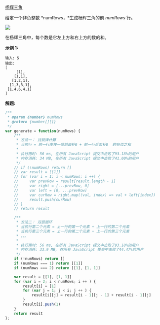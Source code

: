 [杨辉三角](https://leetcode-cn.com/problems/pascals-triangle/)

给定一个非负整数 *numRows，*生成杨辉三角的前 *numRows* 行。

![](https://upload.wikimedia.org/wikipedia/commons/0/0d/PascalTriangleAnimated2.gif)

在杨辉三角中，每个数是它左上方和右上方的数的和。

**示例 1:**

```
输入: 5
输出:
[
     [1],
    [1,1],
   [1,2,1],
  [1,3,3,1],
 [1,4,6,4,1]
]
```

**解题:**

```js
/**
 * @param {number} numRows
 * @return {number[][]}
 */
var generate = function(numRows) {
    /**
     * 方法一： 找规律计算
     * 当前行 = 前一行左移一位前面补0 + 前一行后面补0  的各位之和
     * 
     * 执行用时: 56 ms, 在所有 JavaScript 提交中击败了93.18%的用户
     * 内存消耗: 34 MB, 在所有 JavaScript 提交中击败了41.00%的用户
     */
    // if (!numRows) return []
    // var result = [[1]]
    // for (var i = 1; i < numRows; i ++) {
    //     var prevRow = result[result.length - 1]
    //     var right = [...prevRow, 0]
    //     var left = [0, ...prevRow]
    //     var curRow = right.map((val, index) => val + left[index])
    //     result.push(curRow)
    // }
    // return result

    /**
     * 方法二： 双层循环
     * 当前行第二个元素 = 上一行的第一个元素 + 上一行的第二个元素
     * 当前行第三个元素 = 上一行的第二个元素 + 上一行的第三个元素
     * 。。。
     * 
     * 执行用时: 56 ms, 在所有 JavaScript 提交中击败了93.18%的用户
     * 内存消耗: 33.9 MB, 在所有 JavaScript 提交中击败了44.47%的用户
     */
    if (!numRows) return []
    if (numRows === 1) return [[1]]
    if (numRows === 2) return [[1], [1, 1]]

    var result = [[1], [1, 1]]
    for (var i = 2; i < numRows; i ++ ) {
        result[i] = [1]
        for (var j = 1; j < i; j ++ ) {
            result[i][j] = result[i - 1][j - 1] + result[i - 1][j]
        }
        result[i].push(1)
    }
    return result
};
```